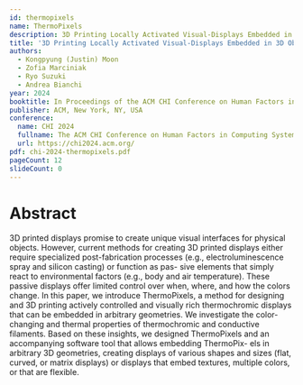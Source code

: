 ```yaml
---
id: thermopixels
name: ThermoPixels
description: 3D Printing Locally Activated Visual-Displays Embedded in 3D Objects via Electrically Conductive and Thermochromic Materials
title: '3D Printing Locally Activated Visual-Displays Embedded in 3D Objects via Electrically Conductive and Thermochromic Materials'
authors:
  - Kongpyung (Justin) Moon
  - Zofia Marciniak
  - Ryo Suzuki
  - Andrea Bianchi
year: 2024
booktitle: In Proceedings of the ACM CHI Conference on Human Factors in Computing Systems (CHI '24)
publisher: ACM, New York, NY, USA
conference:
  name: CHI 2024
  fullname: The ACM CHI Conference on Human Factors in Computing Systems (CHI 2024)
  url: https://chi2024.acm.org/
pdf: chi-2024-thermopixels.pdf
pageCount: 12
slideCount: 0
---
```


# Abstract

3D printed displays promise to create unique visual interfaces for physical objects. However, current methods for creating 3D printed displays either require specialized post-fabrication processes (e.g., electroluminescence spray and silicon casting) or function as pas- sive elements that simply react to environmental factors (e.g., body and air temperature). These passive displays offer limited control over when, where, and how the colors change. In this paper, we introduce ThermoPixels, a method for designing and 3D printing actively controlled and visually rich thermochromic displays that can be embedded in arbitrary geometries. We investigate the color- changing and thermal properties of thermochromic and conductive filaments. Based on these insights, we designed ThermoPixels and an accompanying software tool that allows embedding ThermoPix- els in arbitrary 3D geometries, creating displays of various shapes and sizes (flat, curved, or matrix displays) or displays that embed textures, multiple colors, or that are flexible.
